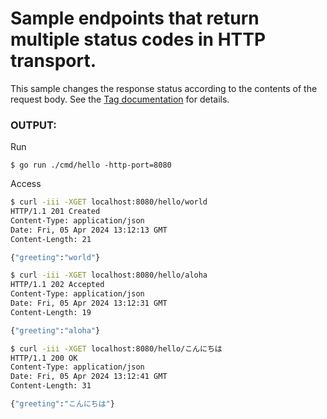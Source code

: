 Sample endpoints that return multiple status codes in HTTP transport.
===

This sample changes the response status according to the contents of the request body. See the [Tag documentation](https://pkg.go.dev/goa.design/goa/v3/dsl#Tag) for details.

### OUTPUT:

Run
```shell
$ go run ./cmd/hello -http-port=8080
```

Access
```sh
$ curl -iii -XGET localhost:8080/hello/world
HTTP/1.1 201 Created
Content-Type: application/json
Date: Fri, 05 Apr 2024 13:12:13 GMT
Content-Length: 21

{"greeting":"world"}
```

```sh
$ curl -iii -XGET localhost:8080/hello/aloha
HTTP/1.1 202 Accepted
Content-Type: application/json
Date: Fri, 05 Apr 2024 13:12:31 GMT
Content-Length: 19

{"greeting":"aloha"}
```

```sh
$ curl -iii -XGET localhost:8080/hello/こんにちは
HTTP/1.1 200 OK
Content-Type: application/json
Date: Fri, 05 Apr 2024 13:12:41 GMT
Content-Length: 31

{"greeting":"こんにちは"}
```